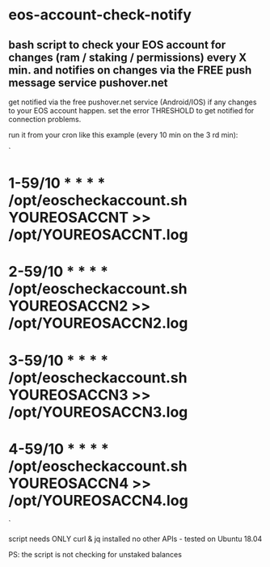 # eos-account-check-notify
## bash script to check your EOS account for changes (ram / staking / permissions) every X min. and notifies on changes via the FREE push message service pushover.net

get notified via the free pushover.net service (Android/IOS) if any changes to your EOS account happen. 
set the error THRESHOLD to get notified for connection problems.

run it from your cron like this example (every 10 min on the 3 rd min):

`
# 1-59/10 * * * * /opt/eoscheckaccount.sh YOUREOSACCNT >> /opt/YOUREOSACCNT.log
# 2-59/10 * * * * /opt/eoscheckaccount.sh YOUREOSACCN2 >> /opt/YOUREOSACCN2.log
# 3-59/10 * * * * /opt/eoscheckaccount.sh YOUREOSACCN3 >> /opt/YOUREOSACCN3.log
# 4-59/10 * * * * /opt/eoscheckaccount.sh YOUREOSACCN4 >> /opt/YOUREOSACCN4.log
`

script needs ONLY curl & jq installed no other APIs - tested on Ubuntu 18.04 

PS: the script is not checking for unstaked balances
